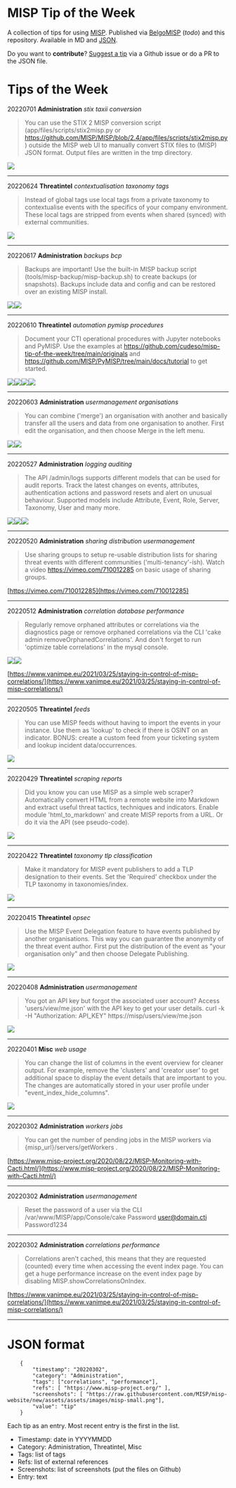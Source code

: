 # MISP Tip of the Week

A collection of tips for using [MISP](https://www.misp-project.org/). Published via [BelgoMISP](https://twitter.com/belgomisp) (*todo*) and this repository. Available in MD and [JSON](https://raw.githubusercontent.com/cudeso/misp-tip-of-the-week/main/misp-tip-of-the-week.json). 

Do you want to **contribute**? [Suggest a tip](https://github.com/cudeso/misp-tip-of-the-week/issues/new/choose) via a Github issue or do a PR to the JSON file.


# Tips of the Week


20220701 **Administration** *stix* *taxii* *conversion* 

>You can use the STIX 2 MISP conversion script (app/files/scripts/stix2misp.py or https://github.com/MISP/MISP/blob/2.4/app/files/scripts/stix2misp.py) outside the MISP web UI to manually convert STIX files to (MISP) JSON format. Output files are written in the tmp directory.

![](https://user-images.githubusercontent.com/256028/176549080-f822d0dc-22aa-48fa-a694-d6aaec005105.jpg) 



*** 


20220624 **Threatintel** *contextualisation* *taxonomy* *tags* 

>Instead of global tags use local tags from a private taxonomy to contextualise events with the specifics of your company environment. These local tags are stripped from events when shared (synced) with external communities.

![](https://user-images.githubusercontent.com/256028/175109726-e257efad-6156-48d3-8c5a-4dbb7af17b25.jpg) 



*** 


20220617 **Administration** *backups* *bcp* 

>Backups are important! Use the built-in MISP backup script (tools/misp-backup/misp-backup.sh) to create backups (or snapshots). Backups include data and config and can be restored over an existing MISP install.

![](https://user-images.githubusercontent.com/256028/166995861-7bb25fe8-8966-42af-98ec-3be2d2dd159e.jpg)![](https://user-images.githubusercontent.com/256028/166995886-f1f18267-17b5-49b3-86bf-d2be1cfe0df3.jpg) 



*** 


20220610 **Threatintel** *automation* *pymisp* *procedures* 

>Document your CTI operational procedures with Jupyter notebooks and PyMISP. Use the examples at https://github.com/cudeso/misp-tip-of-the-week/tree/main/originals and https://github.com/MISP/PyMISP/tree/main/docs/tutorial to get started.

![](https://user-images.githubusercontent.com/256028/172591533-14aa943d-ea95-4417-b6c8-3b7a3f70975b.jpg)![](https://user-images.githubusercontent.com/256028/172591539-260069a0-4308-4330-9ba2-f949c3c74efb.jpg)![](https://user-images.githubusercontent.com/256028/172591544-290f472b-2ece-49ad-af12-2009e5074145.jpg)![](https://user-images.githubusercontent.com/256028/172591550-e184b186-308b-42f8-9e88-532de7e4fd53.jpg) 



*** 


20220603 **Administration** *usermanagement* *organisations* 

>You can combine ('merge') an organisation with another and basically transfer all the users and data from one organisation to another. First edit the organisation, and then choose Merge in the left menu.

![](https://user-images.githubusercontent.com/256028/171633007-e786e755-cb54-4dba-ad44-0fc43b8d06e2.jpg)![](https://user-images.githubusercontent.com/256028/171632946-63c9cab6-498c-46ab-8fad-3507c3001089.jpg) 



*** 


20220527 **Administration** *logging* *auditing* 

>The API /admin/logs supports different models that can be used for audit reports. Track the latest changes on events, attributes, authentication actions and password resets and alert on unusual behaviour. Supported models include Attribute, Event, Role, Server, Taxonomy, User and many more.

![](https://user-images.githubusercontent.com/256028/166974608-2045a847-f752-4b42-bc4c-e0503719386e.jpg)![](https://user-images.githubusercontent.com/256028/170514624-b93c74d1-31ec-4b0c-a787-133d3ac64910.jpg)![](https://user-images.githubusercontent.com/256028/170516230-8f6ddd70-b438-4f60-afc9-2708314eb09f.jpg) 



*** 


20220520 **Administration** *sharing* *distribution* *usermanagement* 

>Use sharing groups to setup re-usable distribution lists for sharing threat events with different communities ('multi-tenancy'-ish). Watch a video https://vimeo.com/710012285 on basic usage of sharing groups.

 

[https://vimeo.com/710012285](https://vimeo.com/710012285)

*** 


20220512 **Administration** *correlation* *database* *performance* 

>Regularly remove orphaned attributes or correlations via the diagnostics page or remove orphaned correlations via the CLI 'cake admin removeOrphanedCorrelations'. And don't forget to run 'optimize table correlations' in the mysql console.

![](https://user-images.githubusercontent.com/256028/167998212-37a57623-66c2-4803-8f46-013860bf41e8.jpg)![](https://user-images.githubusercontent.com/256028/167999051-7f0e1f7b-82e3-49d0-a51b-5b290cda33d9.jpg) 

[https://www.vanimpe.eu/2021/03/25/staying-in-control-of-misp-correlations/](https://www.vanimpe.eu/2021/03/25/staying-in-control-of-misp-correlations/)

*** 


20220505 **Threatintel** *feeds* 

>You can use MISP feeds without having to import the events in your instance. Use them as 'lookup' to check if there is OSINT on an indicator. BONUS: create a custom feed from your ticketing system and lookup incident data/occurrences.

![](https://user-images.githubusercontent.com/256028/166990384-35e28137-f70a-461e-9fd2-fd40cf35b5ef.jpg) 



*** 


20220429 **Threatintel** *scraping* *reports* 

>Did you know you can use MISP as a simple web scraper? Automatically convert HTML from a remote website into Markdown and extract useful threat tactics, techniques and indicators. Enable module 'html_to_markdown' and create MISP reports from a URL. Or do it via the API (see pseudo-code).

![](https://user-images.githubusercontent.com/256028/165084117-4d2ed631-6e1c-430c-ba1b-64e262387cd5.jpg) 



*** 


20220422 **Threatintel** *taxonomy* *tlp* *classification* 

>Make it mandatory for MISP event publishers to add a TLP designation to their events. Set the 'Required' checkbox under the TLP taxonomy in taxonomies/index.

![](https://user-images.githubusercontent.com/256028/162378880-a747cd9f-85a0-40ee-b94e-276a96b9c0ed.jpg) 



*** 


20220415 **Threatintel** *opsec* 

>Use the MISP Event Delegation feature to have events published by another organisations. This way you can guarantee the anonymity of the threat event author. First put the distribution of the event as "your organisation only" and then choose Delegate Publishing.

![](https://user-images.githubusercontent.com/256028/163488531-0e7bba7d-712d-40d1-86f2-ae94bacd2ffd.jpg) 



*** 


20220408 **Administration** *usermanagement* 

>You got an API key but forgot the associated user account? Access 'users/view/me.json' with the API key to get your user details.  curl -k -H "Authorization: API_KEY" https://misp/users/view/me.json

![](https://user-images.githubusercontent.com/256028/162270894-a1f84058-b354-43c1-a1d0-892b25fe5eb4.jpg) 



*** 


20220401 **Misc** *web* *usage* 

>You can change the list of columns in the event overview for cleaner output. For example, remove the 'clusters' and 'creator user' to get additional space to display the event details that are important to you. The changes are automatically stored in your user profile under "event_index_hide_columns".

![](https://user-images.githubusercontent.com/256028/161009689-e348da15-85a9-4091-ade5-fc379d424504.jpg) 



*** 


20220302 **Administration** *workers* *jobs* 

>You can get the number of pending jobs in the MISP workers via {misp_url}/servers/getWorkers .

 

[https://www.misp-project.org/2020/08/22/MISP-Monitoring-with-Cacti.html/](https://www.misp-project.org/2020/08/22/MISP-Monitoring-with-Cacti.html/)

*** 


20220302 **Administration** *usermanagement* 

>Reset the password of a user via the CLI /var/www/MISP/app/Console/cake Password user@domain.cti Password1234

 



*** 


20220302 **Administration** *correlations* *performance* 

>Correlations aren't cached, this means that they are requested (counted) every time when accessing the event index page. You can get a huge performance increase on the event index page by disabling MISP.showCorrelationsOnIndex.

 

[https://www.vanimpe.eu/2021/03/25/staying-in-control-of-misp-correlations/](https://www.vanimpe.eu/2021/03/25/staying-in-control-of-misp-correlations/)

*** 



# JSON format

```
    {
        "timestamp": "20220302",
        "category": "Administration",
        "tags": ["correlations", "performance"],
        "refs": [ "https://www.misp-project.org/" ],
        "screenshots": [ "https://raw.githubusercontent.com/MISP/misp-website/new/assets/assets/images/misp-small.png"],
        "value": "tip"
    }
```

Each tip as an entry. Most recent entry is the first in the list.
* Timestamp: date in YYYYMMDD
* Category: Administration, Threatintel, Misc
* Tags: list of tags
* Refs: list of external references
* Screenshots: list of screenshots (put the files on Github)
* Entry: text

